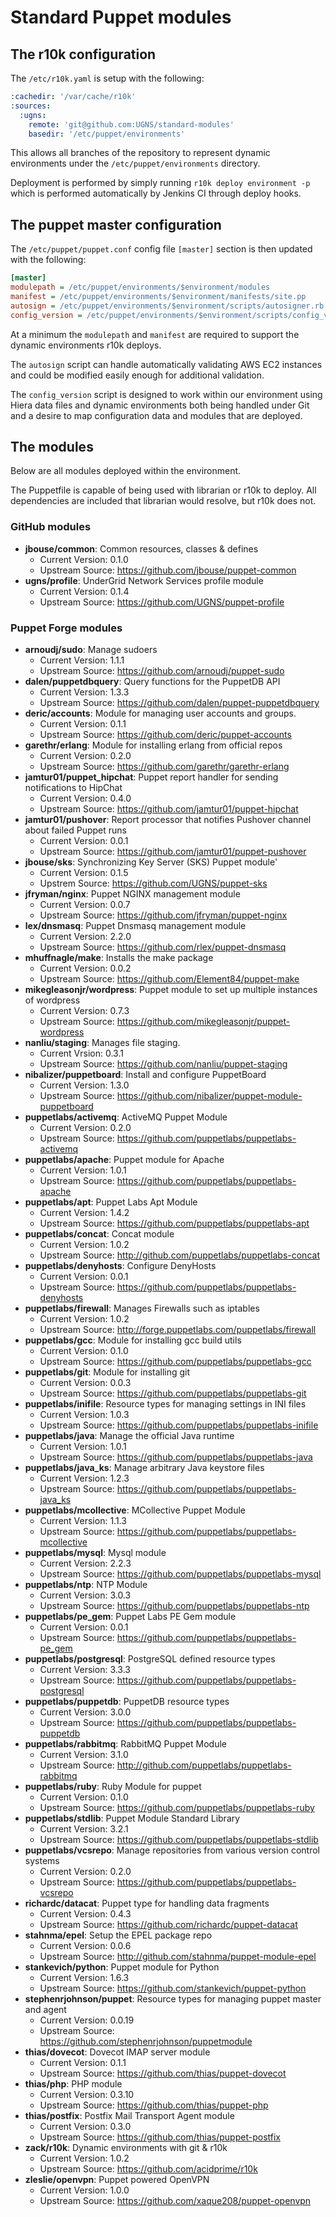 # Standard Puppet modules

## The r10k configuration

The `/etc/r10k.yaml` is setup with the following:

```YAML
:cachedir: '/var/cache/r10k'
:sources:
  :ugns:
    remote: 'git@github.com:UGNS/standard-modules'
    basedir: '/etc/puppet/environments'
```

This allows all branches of the repository to represent dynamic
environments under the `/etc/puppet/environments` directory.

Deployment is performed by simply running `r10k deploy environment -p`
which is performed automatically by Jenkins CI through deploy hooks.

## The puppet master configuration

The `/etc/puppet/puppet.conf` config file `[master]` section
is then updated with the following:

```INI
[master]
modulepath = /etc/puppet/environments/$environment/modules
manifest = /etc/puppet/environments/$environment/manifests/site.pp
autosign = /etc/puppet/environments/$environment/scripts/autosigner.rb
config_version = /etc/puppet/environments/$environment/scripts/config_version.sh $environment
```
At a minimum the `modulepath` and `manifest` are required to support the
dynamic environments r10k deploys.

The `autosign` script can handle automatically validating AWS EC2 instances
and could be modified easily enough for additional validation.

The ``config_version`` script is designed to work within our environment using Hiera
data files and dynamic environments both being handled under Git and a desire to
map configuration data and modules that are deployed.

## The modules

Below are all modules deployed within the environment.

The Puppetfile is capable of being used with librarian
or r10k to deploy. All dependencies are included that
librarian would resolve, but r10k does not.

### GitHub modules
- __jbouse/common__: Common resources, classes & defines
  - Current Version: 0.1.0
  - Upstream Source: https://github.com/jbouse/puppet-common
- __ugns/profile__: UnderGrid Network Services profile module
  - Current Version: 0.1.4
  - Upstream Source: https://github.com/UGNS/puppet-profile

### Puppet Forge modules
- __arnoudj/sudo__: Manage sudoers
  - Current Version: 1.1.1
  - Upstream Source: https://github.com/arnoudj/puppet-sudo
- __dalen/puppetdbquery__: Query functions for the PuppetDB API
  - Current Version: 1.3.3
  - Upstream Source: https://github.com/dalen/puppet-puppetdbquery
- __deric/accounts__: Module for managing user accounts and groups.
  - Current Version: 0.1.1
  - Upstream Source: https://github.com/deric/puppet-accounts
- __garethr/erlang__: Module for installing erlang from official repos
  - Current Version: 0.2.0
  - Upstream Source: https://github.com/garethr/garethr-erlang
- __jamtur01/puppet_hipchat__: Puppet report handler for sending notifications to HipChat
  - Current Version: 0.4.0
  - Upstream Source: https://github.com/jamtur01/puppet-hipchat
- __jamtur01/pushover__: Report processor that notifies Pushover channel about failed Puppet runs
  - Current Version: 0.0.1
  - Upstream Source: https://github.com/jamtur01/puppet-pushover
- __jbouse/sks__: Synchronizing Key Server (SKS) Puppet module'
  - Current Version: 0.1.5
  - Upstrem Source: https://github.com/UGNS/puppet-sks
- __jfryman/nginx__: Puppet NGINX management module
  - Current Version: 0.0.7
  - Upstream Source: https://github.com/jfryman/puppet-nginx
- __lex/dnsmasq__: Puppet Dnsmasq management module
  - Current Version: 2.2.0
  - Upstream Source: https://github.com/rlex/puppet-dnsmasq
- __mhuffnagle/make__: Installs the make package
  - Current Version: 0.0.2
  - Upstream Source: https://github.com/Element84/puppet-make
- __mikegleasonjr/wordpress__: Puppet module to set up multiple instances of wordpress
  - Current Version: 0.7.3
  - Upstream Source: https://github.com/mikegleasonjr/puppet-wordpress
- __nanliu/staging__: Manages file staging.
  - Current Vrsion: 0.3.1
  - Upstream Source: https://github.com/nanliu/puppet-staging
- __nibalizer/puppetboard__: Install and configure PuppetBoard
  - Current Version: 1.3.0
  - Upstream Source: https://github.com/nibalizer/puppet-module-puppetboard
- __puppetlabs/activemq__: ActiveMQ Puppet Module
  - Current Version: 0.2.0
  - Upstream Source: https://github.com/puppetlabs/puppetlabs-activemq
- __puppetlabs/apache__: Puppet module for Apache
  - Current Version: 1.0.1
  - Upstream Source: https://github.com/puppetlabs/puppetlabs-apache
- __puppetlabs/apt__: Puppet Labs Apt Module
  - Current Version: 1.4.2
  - Upstream Source: https://github.com/puppetlabs/puppetlabs-apt
- __puppetlabs/concat__: Concat module
  - Current Version: 1.0.2
  - Upstream Source: http://github.com/puppetlabs/puppetlabs-concat
- __puppetlabs/denyhosts__: Configure DenyHosts
  - Current Version: 0.0.1
  - Upstream Source: https://github.com/puppetlabs/puppetlabs-denyhosts
- __puppetlabs/firewall__: Manages Firewalls such as iptables
  - Current Version: 1.0.2
  - Upstream Source: http://forge.puppetlabs.com/puppetlabs/firewall
- __puppetlabs/gcc__: Module for installing gcc build utils
  - Current Version: 0.1.0
  - Upstream Source: https://github.com/puppetlabs/puppetlabs-gcc
- __puppetlabs/git__: Module for installing git
  - Current Version: 0.0.3
  - Upstream Source: https://github.com/puppetlabs/puppetlabs-git
- __puppetlabs/inifile__: Resource types for managing settings in INI files
  - Current Version: 1.0.3
  - Upstream Source: https://github.com/puppetlabs/puppetlabs-inifile
- __puppetlabs/java__: Manage the official Java runtime
  - Current Version: 1.0.1
  - Upstream Source: https://github.com/puppetlabs/puppetlabs-java
- __puppetlabs/java_ks__: Manage arbitrary Java keystore files
  - Current Version: 1.2.3
  - Upstream Source: https://github.com/puppetlabs/puppetlabs-java_ks
- __puppetlabs/mcollective__: MCollective Puppet Module
  - Current Version: 1.1.3
  - Upstream Source: https://github.com/puppetlabs/puppetlabs-mcollective
- __puppetlabs/mysql__: Mysql module
  - Current Version: 2.2.3
  - Upstream Source: https://github.com/puppetlabs/puppetlabs-mysql
- __puppetlabs/ntp__: NTP Module
  - Current Version: 3.0.3
  - Upstream Source: https://github.com/puppetlabs/puppetlabs-ntp
- __puppetlabs/pe_gem__: Puppet Labs PE Gem module
  - Current Version: 0.0.1
  - Upstream Source: https://github.com/puppetlabs/puppetlabs-pe_gem
- __puppetlabs/postgresql__: PostgreSQL defined resource types
  - Current Version: 3.3.3
  - Upstream Source: https://github.com/puppetlabs/puppetlabs-postgresql
- __puppetlabs/puppetdb__: PuppetDB resource types
  - Current Version: 3.0.0
  - Upstream Source: https://github.com/puppetlabs/puppetlabs-puppetdb
- __puppetlabs/rabbitmq__: RabbitMQ Puppet Module
  - Current Version: 3.1.0
  - Upstream Source: http://github.com/puppetlabs/puppetlabs-rabbitmq
- __puppetlabs/ruby__: Ruby Module for puppet
  - Current Version: 0.1.0
  - Upstream Source: https://github.com/puppetlabs/puppetlabs-ruby
- __puppetlabs/stdlib__: Puppet Module Standard Library
  - Current Version: 3.2.1
  - Upstream Source: https://github.com/puppetlabs/puppetlabs-stdlib
- __puppetlabs/vcsrepo__: Manage repositories from various version control systems
  - Current Version: 0.2.0
  - Upstream Source: https://github.com/puppetlabs/puppetlabs-vcsrepo
- __richardc/datacat__: Puppet type for handling data fragments
  - Current Version: 0.4.3
  - Upstream Source: https://github.com/richardc/puppet-datacat
- __stahnma/epel__: Setup the EPEL package repo
  - Current Version: 0.0.6
  - Upstream Source: http://github.com/stahnma/puppet-module-epel
- __stankevich/python__: Puppet module for Python
  - Current Version: 1.6.3
  - Upstream Source: https://github.com/stankevich/puppet-python
- __stephenrjohnson/puppet__: Resource types for managing puppet master and agent
  - Current Version: 0.0.19
  - Upstream Source: https://github.com/stephenrjohnson/puppetmodule
- __thias/dovecot__: Dovecot IMAP server module
  - Current Version: 0.1.1
  - Upstream Source: https://github.com/thias/puppet-dovecot
- __thias/php__: PHP module
  - Current Version: 0.3.10
  - Upstream Source: https://github.com/thias/puppet-php
- __thias/postfix__: Postfix Mail Transport Agent module
  - Current Version: 0.3.0
  - Upstream Source: https://github.com/thias/puppet-postfix
- __zack/r10k__: Dynamic environments with git & r10k
  - Current Version: 1.0.2
  - Upstream Source: https://github.com/acidprime/r10k
- __zleslie/openvpn__: Puppet powered OpenVPN
  - Current Version: 1.0.0
  - Upstream Source: https://github.com/xaque208/puppet-openvpn
